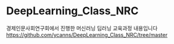 # DeepLearning_Class_NRC

경제인문사회연구회에서 진행한 머신러닝 딥러닝 교육과정 내용입니다
https://github.com/ycanns/DeepLearning_Class_NRC/tree/master
